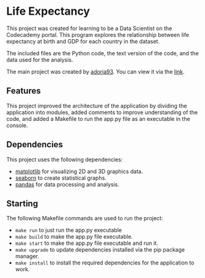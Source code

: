 # Life Expectancy

This project was created for learning to be a Data Scientist on the Codecademy portal. This program explores the relationship between life expectancy at birth and GDP for each country in the dataset.

The included files are the Python code, the text version of the code, and the data used for the analysis.

The main project was created by [adoria93](https://github.com/adoria93). You can view it via the [link](https://github.com/adoria93/Life-Expectancy-and-GDP/tree/master).

## Features

This project improved the architecture of the application by dividing the application into modules, added comments to improve understanding of the code, and added a Makefile to run the app.py file as an executable in the console.

## Dependencies

This project uses the following dependencies:
- [matplotlib](https://matplotlib.org) for visualizing 2D and 3D graphics data.
- [seaborn](https://seaborn.pydata.org) to create statistical graphs.
- [pandas](https://pandas.pydata.org) for data processing and analysis.

## Starting

The following Makefile commands are used to run the project:

- `make run` to just run the app.py executable
- `make build` to make the app.py file executable.
- `make start` to make the app.py file executable and run it.
- `make upgrade` to update dependencies installed via the pip package manager.
- `make install` to install the required dependencies for the application to work.

